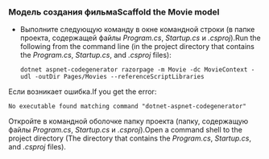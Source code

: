 <a name="scaffold"></a>
### <a name="scaffold-the-movie-model"></a><span data-ttu-id="1fd3f-101">Модель создания фильма</span><span class="sxs-lookup"><span data-stu-id="1fd3f-101">Scaffold the Movie model</span></span>

* <span data-ttu-id="1fd3f-102">Выполните следующую команду в окне командной строки (в папке проекта, содержащей файлы *Program.cs*, *Startup.cs* и *.csproj*).</span><span class="sxs-lookup"><span data-stu-id="1fd3f-102">Run the following from the command line (in the project directory that contains the *Program.cs*, *Startup.cs*, and *.csproj* files):</span></span>

  ```console
  dotnet aspnet-codegenerator razorpage -m Movie -dc MovieContext -udl -outDir Pages/Movies --referenceScriptLibraries
  ```

<span data-ttu-id="1fd3f-103">Если возникает ошибка.</span><span class="sxs-lookup"><span data-stu-id="1fd3f-103">If you get the error:</span></span>
  ```
No executable found matching command "dotnet-aspnet-codegenerator"
  ```

<span data-ttu-id="1fd3f-104">Откройте в командной оболочке папку проекта (папку, содержащую файлы *Program.cs*, *Startup.cs* и *.csproj*).</span><span class="sxs-lookup"><span data-stu-id="1fd3f-104">Open a command shell to the project directory (The directory that contains the *Program.cs*, *Startup.cs*, and *.csproj* files).</span></span>
